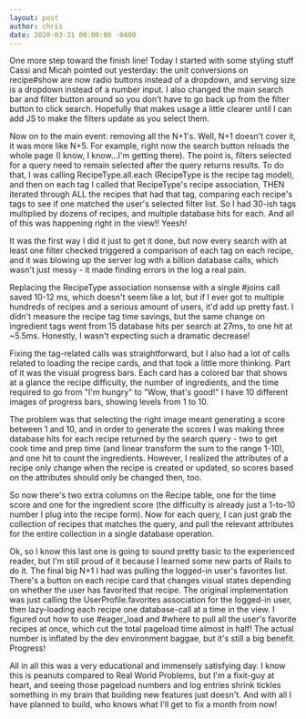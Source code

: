 ```yaml
---
layout: post
author: chris
date: 2020-03-31 00:00:00 -0400
---
```


One more step toward the finish line! Today I started with some styling stuff
Cassi and Micah pointed out yesterday: the unit conversions on recipe#show are
now radio buttons instead of a dropdown, and serving size is a dropdown instead
of a number input. I also changed the main search bar and filter button around
so you don't have to go back up from the filter button to click search.
Hopefully that makes usage a little clearer until I can add JS to make the
filters update as you select them.

Now on to the main event: removing all the N+1's. Well, N+1 doesn't cover it,
it was more like N+5. For example, right now the search button reloads the
whole page (I know, I know...I'm getting there). The point is, filters selected
for a query need to remain selected after the query returns results.
To do that, I was calling RecipeType.all.each (RecipeType is the recipe tag
model), and then on each tag I called that RecipeType's recipe association,
THEN iterated through ALL the recipes that had that tag, comparing each 
recipe's tags to see if one matched the user's selected filter list. So I had
30-ish tags multiplied by dozens of recipes, and multiple database hits for
each. And all of this was happening right in the view!! Yeesh!

It was the first way I did it just to get it done, but now every search with at
least one filter checked triggered a comparison of each tag on each recipe, and
it was blowing up the server log with a billion database calls, which wasn't
just messy - it made finding errors in the log a real pain.

Replacing the RecipeType association nonsense with a single #joins call saved
10-12 ms, which doesn't seem like a lot, but if I ever got to multiple hundreds
of recipes and a serious amount of users, it'd add up pretty fast. I didn't
measure the recipe tag time savings, but the same change on ingredient tags
went from 15 database hits per search at 27ms, to one hit at ~5.5ms. Honestly, 
I wasn't expecting such a dramatic decrease!

Fixing the tag-related calls was straightforward, but I also had a lot of calls
related to loading the recipe cards, and that took a little more thinking. Part
of it was the visual progress bars. Each card has a colored bar that shows at a
glance the recipe difficulty, the number of ingredients, and the time required
to go from "I'm hungry" to "Wow, that's good!" I have 10 different images of
progress bars, showing levels from 1 to 10.

The problem was that selecting the right image meant generating a score between
1 and 10, and in order to generate the scores I was making three database hits 
for each recipe returned by the search query - two to get cook time and prep
time (and linear transform the sum to the range 1-10), and one hit to count the
ingredients. However, I realized the attributes of a recipe only change when
the recipe is created or updated, so scores based on the attributes should only
be changed then, too.

So now there's two extra columns on the Recipe table, one for the time score
and one for the ingredient score (the difficulty is already just a 1-to-10
number I plug into the recipe form). Now for each query, I can just grab the
collection of recipes that matches the query, and pull the relevant attributes
for the entire collection in a single database operation.

Ok, so I know this last one is going to sound pretty basic to the experienced
reader, but I'm still proud of it because I learned some new parts of Rails to
do it. The final big N+1 I had was pulling the logged-in user's favorites list.
There's a button on each recipe card that changes visual states depending on
whether the user has favorited that recipe. The original implementation was
just calling the UserProfile.favorites association for the logged-in user, then
lazy-loading each recipe one database-call at a time in the view. I figured out
how to use \#eager\_load and \#where to pull all the user's favorite recipes at
once, which cut the total pageload time almost in half! The actual number is
inflated by the dev environment baggae, but it's still a big benefit. Progress!

All in all this was a very educational and immensely satisfying day. I know
this is peanuts compared to Real World Problems, but I'm a fixit-guy at heart, 
and seeing those pageload numbers and log entries shrink tickles something in
my brain that building new features just doesn't. And with all I have planned
to build, who knows what I'll get to fix a month from now!
